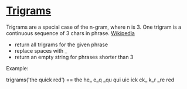 # [Trigrams](https://www.codewars.com/kata/trigrams "https://www.codewars.com/kata/55d8dc4c8e629e55dc000068")

Trigrams are a special case of the n-gram, where n is 3. One trigram is a continuous sequence of 3 chars in phrase. [Wikipedia](https://en.wikipedia.org/wiki/Trigram)

 - return all trigrams for the given phrase 
 - replace spaces with \_ 
 - return an empty string for phrases shorter than 3

Example:

trigrams('the quick red') ==  the he\_ e\_q \_qu qui uic ick ck\_ k\_r \_re red
